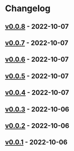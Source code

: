 # Changelog

## [v0.0.8](https://github.com/griffin-stewie/my_echo/compare/v0.0.7...v0.0.8) - 2022-10-07

## [v0.0.7](https://github.com/griffin-stewie/my_echo/compare/v0.0.6...v0.0.7) - 2022-10-07

## [v0.0.6](https://github.com/griffin-stewie/my_echo/compare/v0.0.5...v0.0.6) - 2022-10-07

## [v0.0.5](https://github.com/griffin-stewie/my_echo/compare/v0.0.4...v0.0.5) - 2022-10-07

## [v0.0.4](https://github.com/griffin-stewie/my_echo/compare/v0.0.3...v0.0.4) - 2022-10-07

## [v0.0.3](https://github.com/griffin-stewie/my_echo/compare/v0.0.2...v0.0.3) - 2022-10-06

## [v0.0.2](https://github.com/griffin-stewie/my_echo/compare/v0.0.1...v0.0.2) - 2022-10-06

## [v0.0.1](https://github.com/griffin-stewie/my_echo/commits/v0.0.1) - 2022-10-06
